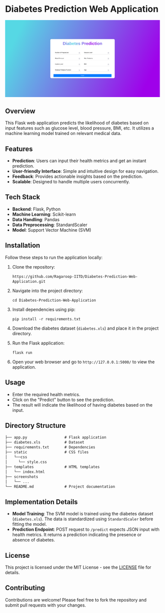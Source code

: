 
# Diabetes Prediction Web Application

![Demo](screenshots/HomePage.png)

## Overview
This Flask web application predicts the likelihood of diabetes based on input features such as glucose level, blood pressure, BMI, etc. It utilizes a machine learning model trained on relevant medical data.

## Features
- **Prediction**: Users can input their health metrics and get an instant prediction.
- **User-friendly Interface**: Simple and intuitive design for easy navigation.
- **Feedback**: Provides actionable insights based on the prediction.
- **Scalable**: Designed to handle multiple users concurrently.

## Tech Stack
- **Backend**: Flask, Python
- **Machine Learning**: Scikit-learn
- **Data Handling**: Pandas
- **Data Preprocessing**: StandardScaler
- **Model**: Support Vector Machine (SVM)

## Installation
Follow these steps to run the application locally:

1. Clone the repository:
   ```
   https://github.com/Ragaroop-IITD/Diabetes-Prediction-Web-Application.git
   ```
   
2. Navigate into the project directory:
   ```
   cd Diabetes-Prediction-Web-Application
   ```

3. Install dependencies using pip:
   ```
   pip install -r requirements.txt
   ```

4. Download the diabetes dataset (`diabetes.xls`) and place it in the project directory.

5. Run the Flask application:
   ```
   flask run
   ```

6. Open your web browser and go to `http://127.0.0.1:5000/` to view the application.

## Usage
- Enter the required health metrics.
- Click on the "Predict" button to see the prediction.
- The result will indicate the likelihood of having diabetes based on the input.

## Directory Structure
```
├── app.py                 # Flask application
├── diabetes.xls           # Dataset
├── requirements.txt       # Dependencies
├── static                 # CSS files
│   └──css
│     └── style.css
├── templates              # HTML templates
│   └── index.html
├── screenshots              
│   └── ...
└── README.md              # Project documentation
```

## Implementation Details
- **Model Training**: The SVM model is trained using the diabetes dataset (`diabetes.xls`). The data is standardized using `StandardScaler` before fitting the model.
- **Prediction Endpoint**: POST request to `/predict` expects JSON input with health metrics. It returns a prediction indicating the presence or absence of diabetes.

## License
This project is licensed under the MIT License - see the [LICENSE](LICENSE) file for details.

## Contributing
Contributions are welcome! Please feel free to fork the repository and submit pull requests with your changes.


